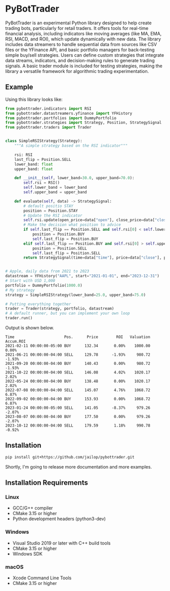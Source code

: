 # PyBotTrader


PyBotTrader is an experimental Python library designed to help create trading
bots, particularly for retail traders. It offers tools for real-time financial
analysis, including indicators like moving averages (like MA, EMA, RSI, MACD, and
ROI), which update dynamically with new data. The library includes data streamers
to handle sequential data from sources like CSV files or the YFinance API, and
basic portfolio managers for back-testing simple buy/sell strategies. Users can
define custom strategies that integrate data streams, indicators, and
decision-making rules to generate trading signals. A basic trader module is
included for testing strategies, making the library a versatile framework for
algorithmic trading experimentation.

## Example

Using this library looks like:

``` python
from pybottrader.indicators import RSI
from pybottrader.datastreamers.yfinance import YFHistory
from pybottrader.portfolios import DummyPortfolio
from pybottrader.strategies import Strategy, Position, StrategySignal
from pybottrader.traders import Trader


class SimpleRSIStrategy(Strategy):
    """A simple strategy based on the RSI indicator"""

    rsi: RSI
    last_flip = Position.SELL
    lower_band: float
    upper_band: float

    def __init__(self, lower_band=30.0, upper_band=70.0):
        self.rsi = RSI()
        self.lower_band = lower_band
        self.upper_band = upper_band

    def evaluate(self, data) -> StrategySignal:
        # default positio STAY
        position = Position.STAY
        # Update the RSI indicator
        self.rsi.update(open_price=data["open"], close_price=data["close"])
        # Make the decision what position to advice
        if self.last_flip == Position.SELL and self.rsi[0] < self.lower_band:
            position = Position.BUY
            self.last_flip = Position.BUY
        elif self.last_flip == Position.BUY and self.rsi[0] > self.upper_band:
            position = Position.SELL
            self.last_flip = Position.SELL
        return StrategySignal(time=data["time"], price=data["close"], position=position)


# Apple, daily data from 2021 to 2023
datastream = YFHistory("AAPL", start="2021-01-01", end="2023-12-31")
# Start with USD 1,000
portfolio = DummyPortfolio(1000.0)
# My strategy
strategy = SimpleRSIStrategy(lower_band=25.0, upper_band=75.0)

# Putting everything together
trader = Trader(strategy, portfolio, datastream)
# A default runner, but you can implement your own loop
trader.run()
```

Output is shown below.

```
Time                      Pos.      Price        ROI   Valuation  Accum.ROI
2021-02-11 00:00:00-05:00 BUY      132.34       0.00%    1000.00       0.00%
2021-06-21 00:00:00-04:00 SELL     129.78      -1.93%     980.72      -1.93%
2021-09-20 00:00:00-04:00 BUY      140.43       0.00%     980.72      -1.93%
2021-10-22 00:00:00-04:00 SELL     146.08       4.02%    1020.17       2.02%
2022-05-24 00:00:00-04:00 BUY      138.48       0.00%    1020.17       2.02%
2022-07-08 00:00:00-04:00 SELL     145.07       4.76%    1068.72       6.87%
2022-09-02 00:00:00-04:00 BUY      153.93       0.00%    1068.72       6.87%
2023-01-24 00:00:00-05:00 SELL     141.05      -8.37%     979.26      -2.07%
2023-08-07 00:00:00-04:00 BUY      177.50       0.00%     979.26      -2.07%
2023-10-12 00:00:00-04:00 SELL     179.59       1.18%     990.78      -0.92%
```

## Installation

```sh
pip install git+https://github.com/jailop/pybottrader.git
```

Shortly, I'm going to release more documentation and more examples.

## Installation Requirements

### Linux
- GCC/G++ compiler
- CMake 3.15 or higher
- Python development headers (python3-dev)

### Windows
- Visual Studio 2019 or later with C++ build tools
- CMake 3.15 or higher
- Windows SDK

### macOS
- Xcode Command Line Tools
- CMake 3.15 or higher


